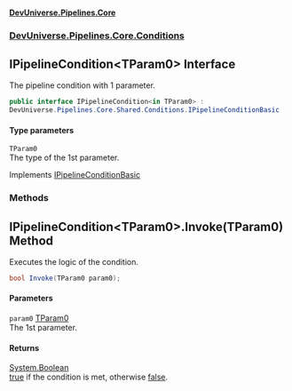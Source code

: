 #### [DevUniverse.Pipelines.Core](Pipelines.md 'Pipelines')
### [DevUniverse.Pipelines.Core.Conditions](Pipelines.md#DevUniverse.Pipelines.Core.Conditions 'DevUniverse.Pipelines.Core.Conditions')
## IPipelineCondition&lt;TParam0&gt; Interface
The pipeline condition with 1 parameter.  
```csharp
public interface IPipelineCondition<in TParam0> :
DevUniverse.Pipelines.Core.Shared.Conditions.IPipelineConditionBasic
```
#### Type parameters
<a name='DevUniverse.Pipelines.Core.Conditions.IPipelineCondition.TParam0..TParam0'></a>
`TParam0`  
The type of the 1st parameter.
  

Implements [IPipelineConditionBasic](IPipelineConditionBasic.md 'DevUniverse.Pipelines.Core.Shared.Conditions.IPipelineConditionBasic')  
### Methods
<a name='DevUniverse.Pipelines.Core.Conditions.IPipelineCondition.TParam0..Invoke(TParam0)'></a>
## IPipelineCondition&lt;TParam0&gt;.Invoke(TParam0) Method
Executes the logic of the condition.  
```csharp
bool Invoke(TParam0 param0);
```
#### Parameters
<a name='DevUniverse.Pipelines.Core.Conditions.IPipelineCondition.TParam0..Invoke(TParam0).param0'></a>
`param0` [TParam0](IPipelineCondition.TParam0..md#DevUniverse.Pipelines.Core.Conditions.IPipelineCondition.TParam0..TParam0 'DevUniverse.Pipelines.Core.Conditions.IPipelineCondition&lt;TParam0&gt;.TParam0')  
The 1st parameter.
  
#### Returns
[System.Boolean](https://docs.microsoft.com/en-us/dotnet/api/System.Boolean 'System.Boolean')  
[true](https://docs.microsoft.com/en-us/dotnet/csharp/language-reference/builtin-types/bool 'https://docs.microsoft.com/en-us/dotnet/csharp/language-reference/builtin-types/bool') if the condition is met, otherwise [false](https://docs.microsoft.com/en-us/dotnet/csharp/language-reference/builtin-types/bool 'https://docs.microsoft.com/en-us/dotnet/csharp/language-reference/builtin-types/bool').
  
